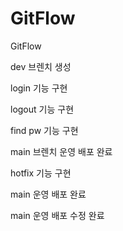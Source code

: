 # GitFlow
GitFlow

dev 브렌치 생성

login 기능 구현

logout 기능 구현

find pw 기능 구현

main 브렌치 운영 배포 완료

hotfix 기능 구현

main 운영 배포 완료

main 운영 배포 수정 완료